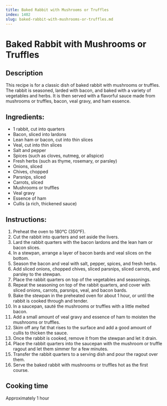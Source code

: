 ```yaml
---
title: Baked Rabbit with Mushrooms or Truffles
index: 1402
slug: baked-rabbit-with-mushrooms-or-truffles.md
---
```


# Baked Rabbit with Mushrooms or Truffles

## Description
This recipe is for a classic dish of baked rabbit with mushrooms or truffles. The rabbit is seasoned, larded with bacon, and baked with a variety of vegetables and herbs. It is then served with a flavorful sauce made from mushrooms or truffles, bacon, veal gravy, and ham essence.

## Ingredients:
- 1 rabbit, cut into quarters
- Bacon, sliced into lardons
- Lean ham or bacon, cut into thin slices
- Veal, cut into thin slices
- Salt and pepper
- Spices (such as cloves, nutmeg, or allspice)
- Fresh herbs (such as thyme, rosemary, or parsley)
- Onions, sliced
- Chives, chopped
- Parsnips, sliced
- Carrots, sliced
- Mushrooms or truffles
- Veal gravy
- Essence of ham
- Cullis (a rich, thickened sauce)

## Instructions:
1. Preheat the oven to 180°C (350°F).
2. Cut the rabbit into quarters and set aside the livers.
3. Lard the rabbit quarters with the bacon lardons and the lean ham or bacon slices.
4. In a stewpan, arrange a layer of bacon bards and veal slices on the bottom.
5. Season the bacon and veal with salt, pepper, spices, and fresh herbs.
6. Add sliced onions, chopped chives, sliced parsnips, sliced carrots, and parsley to the stewpan.
7. Place the rabbit quarters on top of the vegetables and seasonings.
8. Repeat the seasoning on top of the rabbit quarters, and cover with sliced onions, carrots, parsnips, veal, and bacon bards.
9. Bake the stewpan in the preheated oven for about 1 hour, or until the rabbit is cooked through and tender.
10. In a saucepan, sauté the mushrooms or truffles with a little melted bacon.
11. Add a small amount of veal gravy and essence of ham to moisten the mushrooms or truffles.
12. Skim off any fat that rises to the surface and add a good amount of cullis to thicken the sauce.
13. Once the rabbit is cooked, remove it from the stewpan and let it drain.
14. Place the rabbit quarters into the saucepan with the mushroom or truffle ragout and let them simmer for a few minutes.
15. Transfer the rabbit quarters to a serving dish and pour the ragout over them.
16. Serve the baked rabbit with mushrooms or truffles hot as the first course.

## Cooking time
Approximately 1 hour